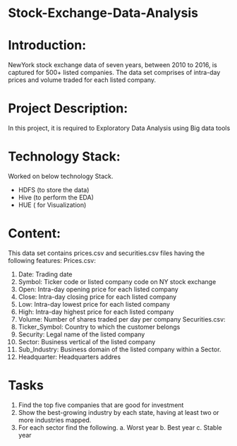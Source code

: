 # Stock-Exchange-Data-Analysis
# Introduction: 
NewYork stock exchange data of seven years, between 2010 to 2016, is captured for 500+ listed companies. 
The data set comprises of intra-day prices and volume traded for each listed company.
# Project Description:
In this project, it is required to Exploratory Data Analysis using Big data tools 
# Technology Stack:
Worked on below technology Stack.
- HDFS (to store the data)
- Hive (to perform the EDA)
- HUE ( for Visualization)
# Content: 
This data set contains prices.csv and securities.csv files having the following 
features:
Prices.csv:
1. Date: Trading date
2. Symbol: Ticker code or listed company code on NY stock exchange
3. Open: Intra-day opening price for each listed company
4. Close: Intra-day closing price for each listed company
5. Low: Intra-day lowest price for each listed company
6. High: Intra-day highest price for each listed company
7. Volume: Number of shares traded per day per company
Securities.csv:
1. Ticker_Symbol: Country to which the customer belongs
2. Security: Legal name of the listed company
3. Sector: Business vertical of the listed company
4. Sub_Industry: Business domain of the listed company within a Sector.
5. Headquarter: Headquarters addres

# Tasks
1. Find the top five companies that are good for investment
2. Show the best-growing industry by each state, having at least two or more industries mapped.
3. For each sector find the following.
a. Worst year
b. Best year
c. Stable year
